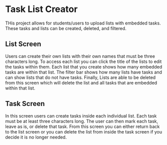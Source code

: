 # Task List Creator

THis project allows for students/users to upload lists with embedded tasks. These tasks and lists can be created, deleted, and filtered. 

## List Screen

Users can create their own lists with their own names that must be three characters long. To access each list you can click the title of the lists to edit the tasks within them. Each list that you create shows how many embedded tasks are within that list. The filter bar shows how many lists have tasks and can show lists that do not have tasks. Finally, Lists are able to be deleted from this screen which will delete the list and all tasks that are embedded within that list. 

## Task Screen

In this screen users can create tasks inside each individual list. Each task must be at least three characters long. The user can then mark each task, leave as is, or delete that task. From this screen you can either return back to the list screen or you can delete the list from inside the task screen if you decide it is no longer needed. 
